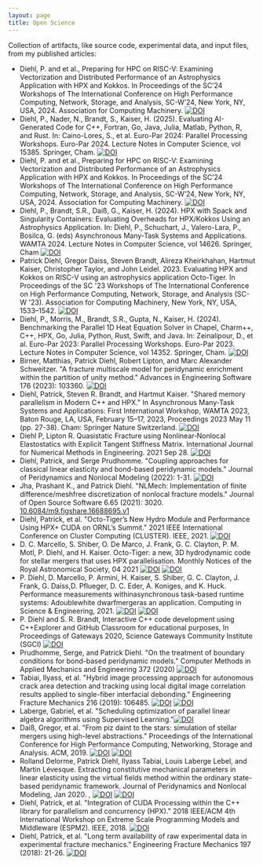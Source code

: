 ```yaml
---
layout: page
title: Open Science
---
```


Collection of artifacts, like source code, experimental data, and input files, from my published articles:

* Diehl, P. and et al., Preparing for HPC on RISC-V: Examining Vectorization and Distributed Performance of an Astrophysics Application with HPX and Kokkos. In Proceedings of the SC’24 Workshops of The International Conference on High Performance Computing, Network, Storage, and Analysis, SC-W’24, New York, NY, USA, 2024. Association for Computing Machinery. [![DOI](https://zenodo.org/badge/796740273.svg)](https://doi.org/10.5281/zenodo.14806976)
* Diehl, P., Nader, N., Brandt, S., Kaiser, H. (2025). Evaluating AI-Generated Code for C++, Fortran, Go, Java, Julia, Matlab, Python, R, and Rust. In: Caino-Lores, S., et al. Euro-Par 2024: Parallel Processing Workshops. Euro-Par 2024. Lecture Notes in Computer Science, vol 15385. Springer, Cham. [![DOI](https://zenodo.org/badge/DOI/10.5281/zenodo.15400128.svg)](https://doi.org/10.5281/zenodo.15400128)
* Diehl, P. and et al., Preparing for HPC on RISC-V: Examining Vectorization and Distributed Performance of an Astrophysics Application with HPX and Kokkos. In Proceedings of the SC’24 Workshops of The International Conference on High Performance Computing, Network, Storage, and Analysis, SC-W’24, New York, NY, USA, 2024. Association for Computing Machinery. [![DOI](https://zenodo.org/badge/796740273.svg)](https://doi.org/10.5281/zenodo.14806976)
* Diehl, P., Brandt, S.R., Daiß, G., Kaiser, H. (2024). HPX with Spack and Singularity Containers: Evaluating Overheads for HPX/Kokkos Using an Astrophysics Application. In: Diehl, P., Schuchart, J., Valero-Lara, P., Bosilca, G. (eds) Asynchronous Many-Task Systems and Applications. WAMTA 2024. Lecture Notes in Computer Science, vol 14626. Springer, Cham [![DOI](https://zenodo.org/badge/656950631.svg)](https://zenodo.org/doi/10.5281/zenodo.13696291)
* Patrick Diehl, Gregor Daiss, Steven Brandt, Alireza Kheirkhahan, Hartmut Kaiser, Christopher Taylor, and John Leidel. 2023. Evaluating HPX and Kokkos on RISC-V using an astrophysics application Octo-Tiger. In Proceedings of the SC '23 Workshops of The International Conference on High Performance Computing, Network, Storage, and Analysis (SC-W '23). Association for Computing Machinery, New York, NY, USA, 1533–1542. [![DOI](https://zenodo.org/badge/659430609.svg)](https://zenodo.org/badge/latestdoi/659430609)
* Diehl, P., Morris, M., Brandt, S.R., Gupta, N., Kaiser, H. (2024). Benchmarking the Parallel 1D Heat Equation Solver in Chapel, Charm++, C++, HPX, Go, Julia, Python, Rust, Swift, and Java. In: Zeinalipour, D., et al. Euro-Par 2023: Parallel Processing Workshops. Euro-Par 2023. Lecture Notes in Computer Science, vol 14352. Springer, Cham. [![DOI](https://zenodo.org/badge/429990324.svg)](https://zenodo.org/badge/latestdoi/429990324)
* Birner, Matthias, Patrick Diehl, Robert Lipton, and Marc Alexander Schweitzer. "A fracture multiscale model for peridynamic enrichment within the partition of unity method." Advances in Engineering Software 176 (2023): 103360. [![DOI](https://zenodo.org/badge/308682043.svg)](https://zenodo.org/badge/latestdoi/308682043)
* Diehl, Patrick, Steven R. Brandt, and Hartmut Kaiser. "Shared memory parallelism in Modern C++ and HPX." In Asynchronous Many-Task Systems and Applications: First International Workshop, WAMTA 2023, Baton Rouge, LA, USA, February 15–17, 2023, Proceedings 2023 May 11 (pp. 27-38). Cham: Springer Nature Switzerland. [![DOI](https://zenodo.org/badge/563582133.svg)](https://zenodo.org/badge/latestdoi/563582133)
* Diehl P, Lipton R. Quasistatic Fracture using Nonlinear‐Nonlocal Elastostatics with Explicit Tangent Stiffness Matrix. International Journal for Numerical Methods in Engineering. 2021 Sep 28. [![DOI](https://zenodo.org/badge/DOI/10.5281/zenodo.5484312.svg)](https://doi.org/10.5281/zenodo.5484312)
* Diehl, Patrick, and Serge Prudhomme. "Coupling approaches for classical linear elasticity and bond-based peridynamic models." Journal of Peridynamics and Nonlocal Modeling (2022): 1-31. [![DOI](https://zenodo.org/badge/DOI/10.5281/zenodo.5484312.svg)](https://doi.org/10.5281/zenodo.5484312)
* Jha, Prashant K., and Patrick Diehl. "NLMech: Implementation of finite difference/meshfree discretization of nonlocal fracture models." Journal of Open Source Software 6.65 (2021): 3020. [10.6084/m9.figshare.16688695.v1](https://doi.org/10.6084/m9.figshare.16688695.v1)
* Diehl, Patrick, et al. "Octo-Tiger’s New Hydro Module and Performance Using HPX+ CUDA on ORNL’s Summit." 2021 IEEE International Conference on Cluster Computing (CLUSTER). IEEE, 2021. [![DOI](https://zenodo.org/badge/DOI/10.5281/zenodo.4777149.svg)](https://doi.org/10.5281/zenodo.4777149)
* D. C. Marcello, S. Shiber, O. De Marco, J. Frank, G. C. Clayton, P. M. Motl, P. Diehl, and H. Kaiser. Octo-Tiger: a new, 3D hydrodynamic code for stellar mergers that uses HPX parallelisation. Monthly Notices of the Royal Astronomical Society, 04 2021 [![DOI](https://zenodo.org/badge/DOI/10.5281/zenodo.4432574.svg)](https://doi.org/10.5281/zenodo.4432574) [![DOI](https://zenodo.org/badge/DOI/10.5281/zenodo.4393374.svg)](https://doi.org/10.5281/zenodo.4393374)
* P. Diehl, D. Marcello, P. Armini, H. Kaiser, S. Shiber, G. C. Clayton, J. Frank, G. Daiss,D. Pflueger, D. C. Eder, A. Koniges, and K. Huck. Performance measurements withinasynchronous task-based runtime systems: Adoublewhite dwarfmergeras an application. Computing in Science & Engineering, 2021. [![DOI](https://zenodo.org/badge/DOI/10.5281/zenodo.3751820.svg)](https://doi.org/10.5281/zenodo.3751820) [![DOI](https://zenodo.org/badge/DOI/10.5281/zenodo.3753539.svg)](https://doi.org/10.5281/zenodo.3753539)
* P. Diehl and S. R. Brandt, Interactive C++ code development using C++Explorer and GitHub Classroom for educational purposes, In Proceedings of Gateways 2020, Science Gateways Community Institute (SGCI) [![DOI](https://zenodo.org/badge/DOI/10.5281/zenodo.3703222.svg)](https://doi.org/10.5281/zenodo.3703222)
* Prudhomme, Serge, and Patrick Diehl. "On the treatment of boundary conditions for bond-based peridynamic models." Computer Methods in Applied Mechanics and Engineering 372 (2020) [![DOI](https://zenodo.org/badge/DOI/10.5281/zenodo.3942681.svg)](https://doi.org/10.5281/zenodo.3942681)
* Tabiai, Ilyass, et al. "Hybrid image processing approach for autonomous crack area detection and tracking using local digital image correlation results applied to single-fiber interfacial debonding." Engineering Fracture Mechanics 216 (2019): 106485. [![DOI](https://zenodo.org/badge/DOI/10.5281/zenodo.1188272.svg)](https://doi.org/10.5281/zenodo.1188272) [![DOI](https://zenodo.org/badge/DOI/10.5281/zenodo.2566394.svg)](https://doi.org/10.5281/zenodo.2566394)
* Laberge, Gabriel, et al. "Scheduling optimization of parallel linear algebra algorithms using Supervised Learning."[![DOI](https://zenodo.org/badge/DOI/10.5281/zenodo.3370028.svg)](https://doi.org/10.5281/zenodo.3370028)
* Daiß, Gregor, et al. "From piz daint to the stars: simulation of stellar mergers using high-level abstractions." Proceedings of the International Conference for High Performance Computing, Networking, Storage and Analysis. ACM, 2019.
 [![DOI](https://zenodo.org/badge/180603986.svg)](https://zenodo.org/badge/latestdoi/180603986) [![DOI](https://zenodo.org/badge/DOI/10.5281/zenodo.2635581.svg)](https://doi.org/10.5281/zenodo.2635581)
*  Rolland Delorme, Patrick Diehl, Ilyass Tabiai, Louis Laberge Lebel, and Martin Lévesque. Extracting constitutive mechanical parameters in linear elasticity using the virtual fields method within the ordinary state-based peridynamic framework. Journal of Peridynamics and Nonlocal Modeling, Jan 2020. , [![DOI](https://zenodo.org/badge/46075533.svg)](https://zenodo.org/badge/latestdoi/46075533) [![DOI](https://zenodo.org/badge/93547069.svg)](https://zenodo.org/badge/latestdoi/93547069)
* Diehl, Patrick, et al. "Integration of CUDA Processing within the C++ library for parallelism and concurrency (HPX)." 2018 IEEE/ACM 4th International Workshop on Extreme Scale Programming Models and Middleware (ESPM2). IEEE, 2018. [![DOI](https://zenodo.org/badge/13384046.svg)](https://zenodo.org/badge/latestdoi/13384046)
* Diehl, Patrick, et al. "Long term availability of raw experimental data in experimental fracture mechanics." Engineering Fracture Mechanics 197 (2018): 21-26. [![DOI](https://zenodo.org/badge/DOI/10.5281/zenodo.1098296.svg)](https://doi.org/10.5281/zenodo.1098296)



